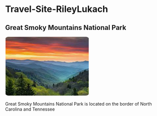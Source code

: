 # Travel-Site-RileyLukach
<!DOCTYPE html>
<html>
  <h2>Great Smoky Mountains National Park</h2>
<p><a href="https://www.explorebrysoncity.com/things-to-do/great-smoky-mountains-national-park/"><img src="great.png.png" alt="great"></a></p>
<p>Great Smoky Mountains National Park is located on the border of North Carolina and Tennessee</p>
